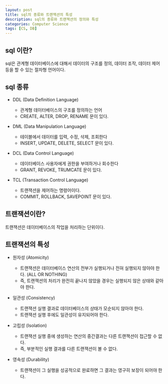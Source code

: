```yaml
---
layout: post
title: sql의 종류와 트랜잭션의 특성
description: sql의 종류와 트랜잭션의 정의와 특성
categories: Computer Science
tags: [CS, DB]
---
```


## sql 이란?

sql은 관계형 데이터베이스에 대해서 데이터의 구조를 정의, 데이터 조작, 데이터 제어 등을 할 수 있는 절차형 언어이다.

## sql 종류

-   DDL (Data Definition Language)

    -   관계형 데이터베이스의 구조를 정의하는 언어
    -   CREATE, ALTER, DROP, RENAME 문이 있다.

-   DML (Data Manipulation Language)

    -   테이블에서 데이터를 입력, 수정, 삭제, 조회한다
    -   INSERT, UPDATE, DELETE, SELECT 문이 있다.

-   DCL (Data Control Language)

    -   데이터베이스 사용자에게 권한을 부여하거나 회수한다
    -   GRANT, REVOKE, TRUMCATE 문이 있다.

-   TCL (Transaction Control Language)

    -   트랜잭션을 제어하는 명령어이다.
    -   COMMIT, ROLLBACK, SAVEPOINT 문이 있다.

## 트랜잭션이란?

트랜잭션은 데이터베이스의 작업을 처리하는 단위이다.

## 트랜잭션의 특성

-   원자성 (Atomicity)

    -   트랜잭션은 데이터베이스 연산의 전부가 실행되거나 전혀 실행되지 않아야 한다. (ALL OR NOTHING)
    -   즉, 트랜잭션의 처리가 완전히 끝나지 않았을 경우는 실행되지 않은 상태와 같아야 한다.

-   일관성 (Consistency)

    -   트랜잭션 실행 결과로 데이터베이스의 상태가 모순되지 않아야 한다.
    -   트랜잭션 실행 후에도 일관성이 유지되어야 한다.

-   고립성 (Isolation)

    -   트랜잭션 실행 중에 생성하는 연산의 중간결과는 다른 트랜잭션이 접근할 수 없다.
    -   즉, 부분적인 실행 결과를 다른 트랜잭션이 볼 수 없다.

-   영속성 (Durability)
    -   트랜잭션이 그 실행을 성공적으로 완료하면 그 결과는 영구히 보장이 되어야 한다.
